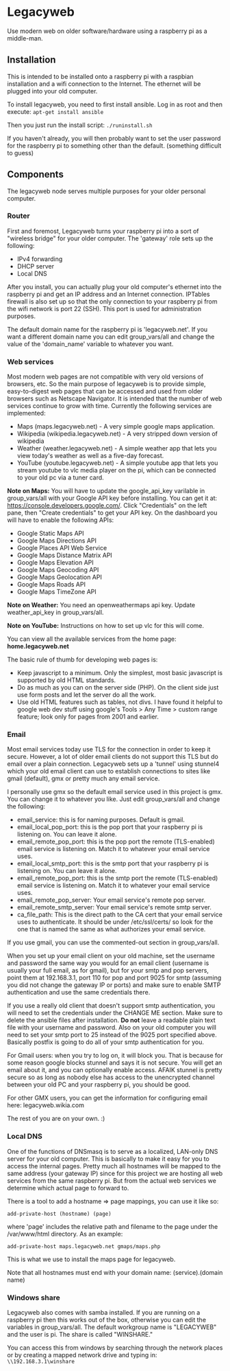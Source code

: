 # Legacyweb
Use modern web on older software/hardware using a raspberry pi as a middle-man.

## Installation
This is intended to be installed onto a raspberry pi with a raspbian installation and a wifi connection to the Internet. The ethernet will be plugged into your old computer.

To install legacyweb, you need to first install ansible. Log in as root and then execute:
`apt-get install ansible`

Then you just run the install script:
`./runinstall.sh`

If you haven't already, you will then probably want to set the user password for the raspberry pi to something other than the default. (something difficult to guess)

## Components
The legacyweb node serves multiple purposes for your older personal computer.

### Router
First and foremost, Legacyweb turns your raspberry pi into a sort of "wireless bridge" for your older computer. The 'gateway' role sets up the following:

* IPv4 forwarding
* DHCP server
* Local DNS

After you install, you can actually plug your old computer's ethernet into the raspberry pi and get an IP address and an Internet connection. IPTables firewall is also set up so that the only connection to your raspberry pi from the wifi network is port 22 (SSH). This port is used for administration purposes.

The default domain name for the raspberry pi is 'legacyweb.net'.
If you want a different domain name you can edit group_vars/all and change the value of the 'domain_name' variable to whatever you want.

### Web services
Most modern web pages are not compatible with very old versions of browsers, etc. So the main purpose of legacyweb is to provide simple, easy-to-digest web pages that can be accessed and used from older browsers such as Netscape Navigator. It is intended that the number of web services continue to grow with time. Currently the following services are implemented:

* Maps (maps.legacyweb.net) - A very simple google maps application.
* Wikipedia (wikipedia.legacyweb.net) - A very stripped down version of wikipedia
* Weather (weather.legacyweb.net) - A simple weather app that lets you view today's weather as well as a five-day forecast.
* YouTube (youtube.legacyweb.net) - A simple youtube app that lets you stream youtube to vlc media player on the pi, which can be connected to your old pc via a tuner card.

**Note on Maps:** You will have to update the google_api_key varilable in group_vars/all with your Google API key before installing.  You can get it at: https://console.developers.google.com/. Click "Credentials" on the left pane, then "Create credentials" to get your API key. On the dashboard you will have to enable the following APIs:

* Google Static Maps API
* Google Maps Directions API
* Google Places API Web Service
* Google Maps Distance Matrix API
* Google Maps Elevation API
* Google Maps Geocoding API
* Google Maps Geolocation API
* Google Maps Roads API
* Google Maps TimeZone API

**Note on Weather:** You need an openweathermaps api key. Update weather_api_key in group_vars/all.

**Note on YouTube:** Instructions on how to set up vlc for this will come.

You can view all the available services from the home page: **home.legacyweb.net**

The basic rule of thumb for developing web pages is:

* Keep javascript to a minimum. Only the simplest, most basic javascript is supported by old HTML standards.
* Do as much as you can on the server side (PHP). On the client side just use form posts and let the server do all the work.
* Use old HTML features such as tables, not divs.
I have found it helpful to google web dev stuff using google's Tools > Any Time > custom range feature; look only for pages from 2001 and earlier.

### Email
Most email services today use TLS for the connection in order to keep it secure. However, a lot of older email clients do not support this TLS but do email over a plain connection. Legacyweb sets up a 'tunnel' using stunnel4 which your old email client can use to establish connections to sites like gmail (default), gmx or pretty much any email service.

I personally use gmx so the default email service used in this project is gmx. You can change it to whatever you like. Just edit group_vars/all and change the following:

* email_service: this is for naming purposes. Default is gmail.
* email_local_pop_port: this is the pop port that your raspberry pi is listening on. You can leave it alone.
* email_remote_pop_port: this is the pop port the remote (TLS-enabled) email service is listening on. Match it to whatever your email service uses.
* email_local_smtp_port: this is the smtp port that your raspberry pi is listening on. You can leave it alone.
* email_remote_pop_port: this is the smtp port the remote (TLS-enabled) email service is listening on. Match it to whatever your email service uses.
* email_remote_pop_server: Your email service's remote pop server.
* email_remote_smtp_server: Your email service's remote smtp server.
* ca_file_path: This is the direct path to the CA cert that your email service uses to authenticate. It should be under /etc/ssl/certs/ so look for the one that is named the same as what authorizes your email service.

If you use gmail, you can use the commented-out section in group_vars/all.

When you set up your email client on your old machine, set the username and password the same way you would for an email client (username is usually your full email, as for gmail), but for your smtp and pop servers, point them at 192.168.3.1, port 110 for pop and port 9025 for smtp (assuming you did not change the gateway IP or ports) and make sure to enable SMTP authentication and use the same credentials there.

If you use a really old client that doesn't support smtp authentication, you will need to set the credentials under the CHANGE ME section. Make sure to delete the ansible files after installation. **Do not** leave a readable plain text file with your username and password. Also on your old computer you will need to set your smtp port to 25 instead of the 9025 port specified above. Basically postfix is going to do all of your smtp authentication for you.

For Gmail users: when you try to log on, it will block you. That is because for some reason google blocks stunnel and says it is not secure. You will get an email about it, and you can optionally enable access. AFAIK stunnel is pretty secure so as long as nobody else has access to the unencrypted channel between your old PC and your raspberry pi, you should be good.

For other GMX users, you can get the information for configuring email here:
legacyweb.wikia.com

The rest of you are on your own. :)

### Local DNS
One of the functions of DNSmasq is to serve as a localized, LAN-only DNS server for your old computer. This is basically to make it easy for you to access the internal pages. Pretty much all hostnames will be mapped to the same address (your gateway IP) since for this project we are hosting all web services from the same raspberry pi. But from the actual web services we determine which actual page to forward to.

There is a tool to add a hostname => page mappings, you can use it like so:

`add-private-host (hostname) (page)`

where 'page' includes the relative path and filename to the page under the /var/www/html directory. As an example:

`add-private-host maps.legacyweb.net gmaps/maps.php`

This is what we use to install the maps page for legacyweb.

Note that all hostnames must end with your domain name: (service).(domain name)

### Windows share
Legacyweb also comes with samba installed. If you are running on a raspberry pi then this works out of the box, otherwise you can edit the variables in group_vars/all. The default workgroup name is "LEGACYWEB" and the user is pi. The share is called "WINSHARE."

You can access this from windows by searching through the network places or by creating a mapped network drive and typing in:
`\\192.168.3.1\winshare`

